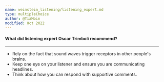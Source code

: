 ```yaml
---
name: weinstein_listening/listening_expert.md
type: multipleChoice
author: @TiaMoin
modified: Oct 2022
---
```


#### What did listening expert Oscar Trimboli recommend?

---

- Rely on the fact that sound waves trigger receptors in other people's brains.
- Keep one eye on your listener and ensure you are communicating headlines.
- Think about how you can respond with supportive comments.
